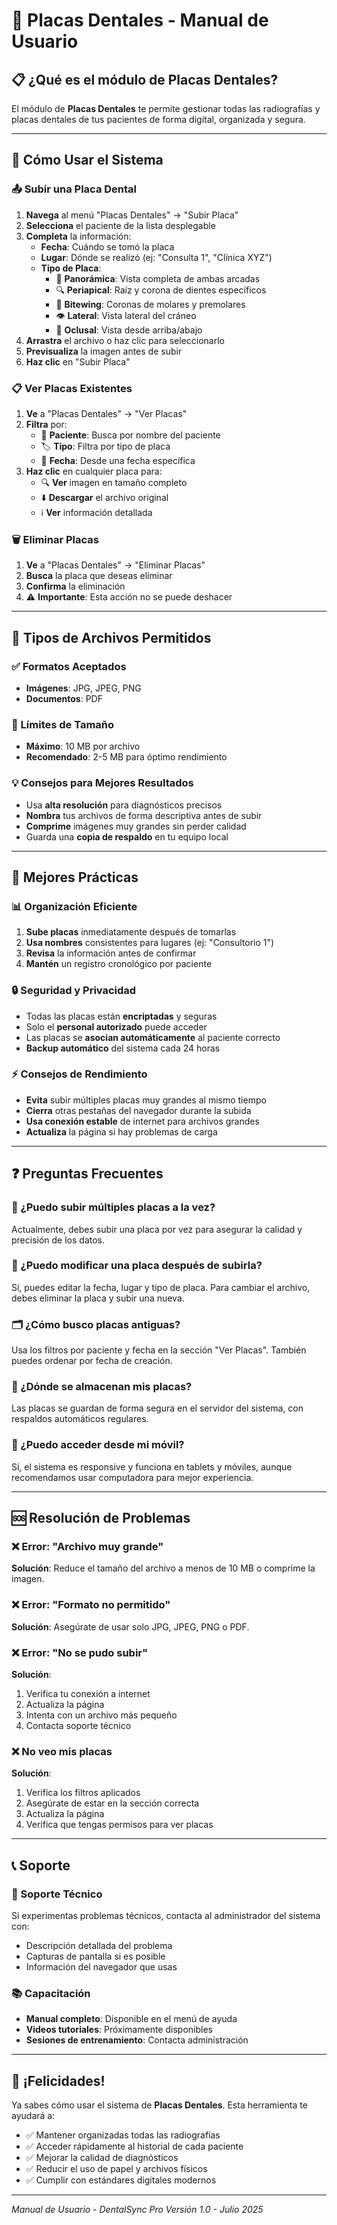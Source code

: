 # 🦷 Placas Dentales - Manual de Usuario

## 📋 ¿Qué es el módulo de Placas Dentales?

El módulo de **Placas Dentales** te permite gestionar todas las radiografías y placas dentales de tus pacientes de forma digital, organizada y segura.

---

## 🚀 Cómo Usar el Sistema

### 📤 Subir una Placa Dental

1. **Navega** al menú "Placas Dentales" → "Subir Placa"
2. **Selecciona** el paciente de la lista desplegable
3. **Completa** la información:
   - **Fecha**: Cuándo se tomó la placa
   - **Lugar**: Dónde se realizó (ej: "Consulta 1", "Clínica XYZ")
   - **Tipo de Placa**: 
     - 🦷 **Panorámica**: Vista completa de ambas arcadas
     - 🔍 **Periapical**: Raíz y corona de dientes específicos
     - 📐 **Bitewing**: Coronas de molares y premolares
     - 👁️ **Lateral**: Vista lateral del cráneo
     - 🧩 **Oclusal**: Vista desde arriba/abajo
4. **Arrastra** el archivo o haz clic para seleccionarlo
5. **Previsualiza** la imagen antes de subir
6. **Haz clic** en "Subir Placa"

### 📋 Ver Placas Existentes

1. **Ve** a "Placas Dentales" → "Ver Placas"
2. **Filtra** por:
   - 👤 **Paciente**: Busca por nombre del paciente
   - 🏷️ **Tipo**: Filtra por tipo de placa
   - 📅 **Fecha**: Desde una fecha específica
3. **Haz clic** en cualquier placa para:
   - 🔍 **Ver** imagen en tamaño completo
   - ⬇️ **Descargar** el archivo original
   - ℹ️ **Ver** información detallada

### 🗑️ Eliminar Placas

1. **Ve** a "Placas Dentales" → "Eliminar Placas"
2. **Busca** la placa que deseas eliminar
3. **Confirma** la eliminación
4. ⚠️ **Importante**: Esta acción no se puede deshacer

---

## 📁 Tipos de Archivos Permitidos

### ✅ Formatos Aceptados
- **Imágenes**: JPG, JPEG, PNG
- **Documentos**: PDF

### 📏 Límites de Tamaño
- **Máximo**: 10 MB por archivo
- **Recomendado**: 2-5 MB para óptimo rendimiento

### 💡 Consejos para Mejores Resultados
- Usa **alta resolución** para diagnósticos precisos
- **Nombra** tus archivos de forma descriptiva antes de subir
- **Comprime** imágenes muy grandes sin perder calidad
- Guarda una **copia de respaldo** en tu equipo local

---

## 🎯 Mejores Prácticas

### 📊 Organización Eficiente
1. **Sube placas** inmediatamente después de tomarlas
2. **Usa nombres** consistentes para lugares (ej: "Consultorio 1")
3. **Revisa** la información antes de confirmar
4. **Mantén** un registro cronológico por paciente

### 🔒 Seguridad y Privacidad
- Todas las placas están **encriptadas** y seguras
- Solo el **personal autorizado** puede acceder
- Las placas se **asocian automáticamente** al paciente correcto
- **Backup automático** del sistema cada 24 horas

### ⚡ Consejos de Rendimiento
- **Evita** subir múltiples placas muy grandes al mismo tiempo
- **Cierra** otras pestañas del navegador durante la subida
- **Usa conexión estable** de internet para archivos grandes
- **Actualiza** la página si hay problemas de carga

---

## ❓ Preguntas Frecuentes

### 🤔 ¿Puedo subir múltiples placas a la vez?
Actualmente, debes subir una placa por vez para asegurar la calidad y precisión de los datos.

### 🔄 ¿Puedo modificar una placa después de subirla?
Sí, puedes editar la fecha, lugar y tipo de placa. Para cambiar el archivo, debes eliminar la placa y subir una nueva.

### 🗂️ ¿Cómo busco placas antiguas?
Usa los filtros por paciente y fecha en la sección "Ver Placas". También puedes ordenar por fecha de creación.

### 💾 ¿Dónde se almacenan mis placas?
Las placas se guardan de forma segura en el servidor del sistema, con respaldos automáticos regulares.

### 📱 ¿Puedo acceder desde mi móvil?
Sí, el sistema es responsive y funciona en tablets y móviles, aunque recomendamos usar computadora para mejor experiencia.

---

## 🆘 Resolución de Problemas

### ❌ Error: "Archivo muy grande"
**Solución**: Reduce el tamaño del archivo a menos de 10 MB o comprime la imagen.

### ❌ Error: "Formato no permitido"
**Solución**: Asegúrate de usar solo JPG, JPEG, PNG o PDF.

### ❌ Error: "No se pudo subir"
**Solución**: 
1. Verifica tu conexión a internet
2. Actualiza la página
3. Intenta con un archivo más pequeño
4. Contacta soporte técnico

### ❌ No veo mis placas
**Solución**:
1. Verifica los filtros aplicados
2. Asegúrate de estar en la sección correcta
3. Actualiza la página
4. Verifica que tengas permisos para ver placas

---

## 📞 Soporte

### 🔧 Soporte Técnico
Si experimentas problemas técnicos, contacta al administrador del sistema con:
- Descripción detallada del problema
- Capturas de pantalla si es posible
- Información del navegador que usas

### 📚 Capacitación
- **Manual completo**: Disponible en el menú de ayuda
- **Videos tutoriales**: Próximamente disponibles
- **Sesiones de entrenamiento**: Contacta administración

---

## 🎉 ¡Felicidades!

Ya sabes cómo usar el sistema de **Placas Dentales**. Esta herramienta te ayudará a:
- ✅ Mantener organizadas todas las radiografías
- ✅ Acceder rápidamente al historial de cada paciente
- ✅ Mejorar la calidad de diagnósticos
- ✅ Reducir el uso de papel y archivos físicos
- ✅ Cumplir con estándares digitales modernos

---

*Manual de Usuario - DentalSync Pro*
*Versión 1.0 - Julio 2025*
